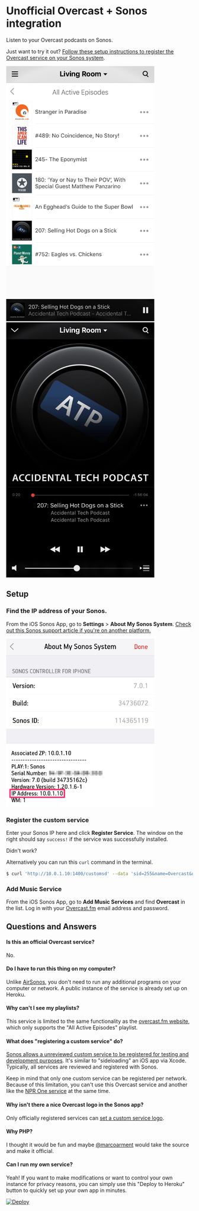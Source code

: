 # Unofficial Overcast + Sonos integration

Listen to your Overcast podcasts on Sonos.

Just want to try it out? [Follow these setup instructions to register the Overcast service on your Sonos system](#setup).

<img src="images/playlist.png" width=400 height=688>
<img src="images/player.png" width=400 height=688>

## Setup

### Find the IP address of your Sonos.

From the iOS Sonos App, go to **Settings** > **About My Sonos System**. [Check out this Sonos support article if you're on another platform.](https://sonos.custhelp.com/app/answers/detail/a_id/2626/)

<img src="images/sonos-ip.png" width=400 height=453>

### Register the custom service

Enter your Sonos IP here and click **Register Service**. The window on the right should say `success!` if the service was successfully installed.

Didn't work?

Alternatively you can run this `curl` command in the terminal.

```sh
$ curl 'http://10.0.1.10:1400/customsd' --data 'sid=255&name=Overcast&uri=http%3A%2F%2Fovercast-sonos.herokuapp.com%2Fsmapi.php&secureUri=https%3A%2F%2Fovercast-sonos.herokuapp.com%2Fsmapi.php&pollInterval=30&authType=UserId&stringsVersion=1&stringsUri=http%3A%2F%2Fovercast-sonos.herokuapp.com%2Fstrings.xml&presentationMapVersion=1&presentationMapUri=http%3A%2F%2Fovercast-sonos.herokuapp.com%2Fpmap.xml&containerType=MService&caps=trFavorites&caps=alFavorites&caps=logging&caps=playbackLogging&caps=extendedMD'
```

### Add Music Service

From the iOS Sonos App, go to **Add Music Services** and find **Overcast** in the list. Log in with your [Overcast.fm](https://overcast.fm/login) email address and password.

## Questions and Answers

#### Is this an official Overcast service?

No.

#### Do I have to run this thing on my computer?

Unlike [AirSonos](http://airsonos.stephenwan.net/), you don't need to run any additional programs on your computer or network. A public instance of the service is already set up on Heroku.

#### Why can't I see my playlists?

This service is limited to the same functionality as the [overcast.fm website](https://overcast.fm/), which only supports the "All Active Episodes" playlist.

#### What does "registering a custom service" do?

[Sonos allows a unreviewed custom service to be registered for testing and development purposes](http://musicpartners.sonos.com/docs?q=node/134). It's similar to "sideloading" an iOS app via Xcode. Typically, all services are reviewed and registered with Sonos.

Keep in mind that only one custom service can be registered per network. Because of this limitation, you can't use this Overcast service and another like the [NPR One service](https://michaeldick.me/sonos-nprone/) at the same time.

#### Why isn't there a nice Overcast logo in the Sonos app?

Only officially registered services can [set a custom service logo](http://musicpartners.sonos.com/node/377).

#### Why PHP?

I thought it would be fun and maybe [@marcoarment](https://github.com/marcoarment) would take the source and make it official.

#### Can I run my own service?

Yeah! If you want to make modifications or want to control your own instance for privacy reasons, you can simply use this "Deploy to Heroku" button to quickly set up your own app in minutes.

[![Deploy](https://www.herokucdn.com/deploy/button.svg)](https://heroku.com/deploy?template=https://github.com/josh/overcast-sonos)
